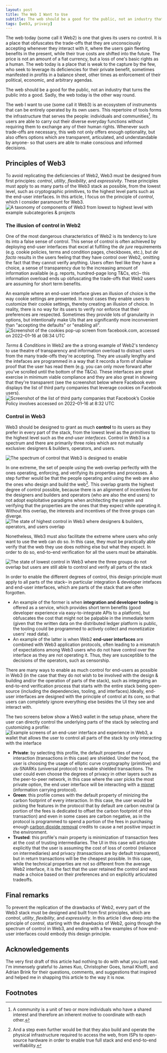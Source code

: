 ```yaml
---
layout: post
title: The Web I Want to Use
subtitle: The web should be a good for the public, not an industry that turns the public into a good. Sadly, the web today is the other way round.
tags: [web3, privacy]
---
```


The web today (some call it Web2) is one that gives its users no control. It is a place that obfuscates the trade-offs that they are unconsciously accepting whenever they interact with it, where the users gain fleeting benefits in the present, while their true costs are shifted into the future. The price is not an amount of a fiat currency, but a loss of one's basic rights as a human. The web today is a place that is weak to the capture by the few, who seek to leverage its deficiencies for their private benefit, sometimes manifested in profits in a balance sheet, other times as enforcement of their political, economic, and arbitrary agendas.

The web should be a good for the public, not an industry that turns the public into a good. Sadly, the web today is the other way round.

The web I want to use (some call it Web3) is an ecosystem of instruments that can be entirely operated by its own users. This repertoire of tools forms the infrastructure that serves the people: individuals and communities[^1]. Its users are able to carry out their diverse everyday functions without requiring them to exchange any of their human rights. Whenever such trade-offs are necessary, this web not only offers enough optionality, but also offers options which are transparent, articulated, and understandable by anyone- so that users are able to make conscious and informed decisions.

## Principles of Web3

To avoid replicating the deficiencies of Web2, Web3 must be designed from first principles: *control*, *utility*, *flexibility*, and *expressivity*. These principles must apply to as many parts of the Web3 stack as possible, from the lowest level, such as cryptographic primitives, to the highest level parts such as the end-user interfaces. In this article, I focus on the principle of *control*, which I consider paramount for Web3.
![A taxonomy of components of Web3 from lowest to highest level with example subcategories & projects](/assets/web3/0-spectrum-of-control-in-web3.jpeg "A taxonomy of components of Web3 from lowest to highest level with example subcategories & projects")

### The illusion of control in Web2

One of the most dangerous characteristics of Web2 is its tendency to lure its into a false sense of control. This sense of control is often achieved by deploying end-user interfaces that excel at fulfiling the *de jure* requirements (e.g. cookie policies, terms and condition pages, checkboxes, etc.), but *de facto* results in the users feeling that they have control over Web2, omitting the fact that they cannot verify anything. Users often feel like they have a choice, a sense of transparency due to the increasing amount of information available (e.g. reports, hundred-page long T&Cs, etc)– this information overload ends up obfuscating the trade-offs that Web2 users are assuming for short term benefits.

An example where an end-user interface gives an illusion of choice is the way cookie settings are presented. In most cases they enable users to customize their cookie settings, thereby creating an illusion of choice. In reality, there is no way for its users to verify nor enforce that their preferences are respected. Sometimes they provide lots of granularity in options, but intentionally make UIs that are significantly more inconvenient than "accepting the defaults" or "enabling all". 
![Screenshot of the cookies pop-up screen from facebook.com, accessed on 2022–01–16 at 08:34 UTC](/assets/web3/facebook-cokies-popup.png "Screenshot of the cookies pop-up screen from facebook.com, accessed on 2022–01–16 at 08:34 UTC")

*Terms & Conditions* in Web2 are the a strong example of Web2's tendency to use theatre of transparency and information overload to distract users from the many trade-offs they're accepting. They are usually lengthy and the intefaces are programmed in a way that it records a form of shallow proof that the user has read them (e.g. you can only move forward after you've scrolled until the bottom of the T&Cs). These interfaces are great exercise in minimum viable compliance and they are also great in showing that they're transparent (see the screenshot below where Facebook even displays the list of third party companies that leverage cookies on Facebook users).
![Screenshot of the list of third party companies that Facebook’s Cookie Policy involves accessed on 2022–01–16 at 8:32 UTC](/assets/web3/list-of-third-party-companies-involved-in-facebook-cookies.png "Screenshot of the list of third party companies that Facebook’s Cookie Policy involves accessed on 2022–01–16 at 8:32 UTC")

### Control in Web3

Web3 should be designed to grant as much **control** to its users as they prefer in every part of the stack, from the lowest level as the *primitives* to the highest level such as the *end-user interfaces*. Control in Web3 is a spectrum and there are primarily three roles which are not mutually exclusive: designers & builders, operators, and users.

![The spectrum of control that Web3 is designed to enable](/assets/web3/0-spectrum-of-control-in-web3.jpeg "The spectrum of control that Web3 is designed to enable")

In one extreme, the set of people using the web overlap perfectly with the ones operating, enforcing, and verifying its properties and processes. A step further would be that the people operating and using the web are also the ones who design and build the web[^2]. This overlap grants the highest degree of control possible, because there is an alignment of incentives for the designers and builders and operators (who are also the end users) to not adopt exploitative paradigms when architecting the system and verifying that the properties are the ones that they expect while operating it. Without this overlap, the interests and incentives of the three groups can diverge.
![The state of highest control in Web3 where designers & builders, operators, and users overlap](/assets/web3/2-state-of-highest-control-in-web3.jpeg "The state of highest control in Web3 where designers & builders, operators, and users overlap")

Nonetheless, Web3 must also facilitate the extreme where users who only want to use the web can do so. In this case, they must be practically able verify that the web they use does nothing else but what they expect. In order to do so, end-to-end verification for all the users must be attainable.

![The state of lowest control in Web3 where the three groups do not overlap but users are still able to control and verify all parts of the stack](/assets/web3/3-state-of-lowest-control-in-web3.jpeg "The state of lowest control in Web3 where the three groups do not overlap but users are still able to control and verify all parts of the stack")

In order to enable the different degrees of control, this design principle must apply to all parts of the stack– in particular integration & developer intefaces and end-user interfaces, which are parts of the stack that are often forgotten.

* An example of the former is when **integration and developer tooling** is offered as a service, which provides short term benefits (good developer experience via easy-to-integrate APIs to a platform), but obfuscates the cost that might not be palpable in the immediate term (given that the written data on the distributed ledger platform is public, the tooling could be programmed to actively collect and monetizatize users' read data).
* An example of the latter is when Web2 **end-user interfaces** are combined with Web3 application protocols, often leading to a mismatch of expectations among Web3 users who do not have control over the interface as they are not operating it. Thus, they are susceptible to the decisions of the operators, such as censorship.

There are many ways to enable as much control for end-users as possible in Web3 (in the case that they do not wish to be involved with the design & building and/or the operation of parts of the stack), such as integrating an end-to-end verification process that starts with the entire stack being open-source (including the dependencies, tooling, and interfaces).Ideally, end-user interfaces are designed with the principle of control at its core, so that users can completely ignore everything else besides the UI they see and interact with. 

The two screens below show a Web3 wallet in the setup phase, where the user can directly control the underlying parts of the stack by selecting and customizing a profile:
![Example screens of an end-user interface and experience in Web3, a wallet that allows the user to control all parts of the stack by only interacting with the interface](/assets/web3/4-example-web3-end-user-interface.jpeg "Example screens of an end-user interface and experience in Web3, a wallet that allows the user to control all parts of the stack by only interacting with the interface")

- **Private**: by selecting this profile, the default properties of every interaction (transactions in this case) are shielded. Under the hood, the user is choosing the usage of elliptic curve cryptography (primitive) and zk-SNARKs (universal protocol) to enable shielded transactions. The user could even choose the degrees of privacy in other layers such as the peer-to-peer network, in this case where the user picks the most private option, the end user interface will be interacting with a [mixnet](https://en.wikipedia.org/wiki/Mix_network) (information carrying protocol).
- **Green**: this profile comes with the default property of minizing the carbon footprint of every interaction. In this case, the user would be picking the features in the protocol that by default are carbon neutral (a portion of the fees is dedicated to offset the carbon footprint of this transaction) and even in some cases are carbon negative, as in the protocol is programmed to spend a portion of the fees in purchasing enough [carbon dioxide removal](https://en.wikipedia.org/wiki/Carbon_dioxide_removal) credits to cause a net positive impact in the environment.
- **Trusted**: this profile's main property is minimization of transaction fees at the cost of trusting intermediaries. The UI in this case will articulate explicitly that the user is assuming the cost of loss of control (reliance on intermediaries) and privacy (transactions are by default transparent), but in return transactions will be the cheapest possible. In this case, while the technical properties are not so different from the average Web2 interface, it is the fact that the user retained the control and was made a choice based on their preferences and on explicitly articulated tradeoffs.

## Final remarks
To prevent the replication of the drawbacks of Web2, every part of the Web3 stack must be designed and built from first principles, which are *control*, *utility*, *flexibility*, and *expressivity*. In this article I dive deep into the principle of *control*, starting with the drawbacks of Web2, going through the spectrum of control in Web3, and ending with a few examples of how end-user interfaces could embody this design principle.

## Acknowledgements
The very first draft of this article had nothing to do with what you just read. I'm immensely grateful to James Kuo, Christopher Goes, Ismail Khoffi, and Adrian Brink for their questions, comments, and suggestions that inspired and helped me in shapping this article to the way it is now.

## Footnotes

[^1]: A community is a unit of two or more individuals who have a shared interest and therefore an inherent motive to coordinate with each other.

[^2]: And a step even further would be that they also build and operate the physical infrastructure required to access the web, from ISPs to open-source hardware in order to enable true full stack and end end-to-end verifiability.